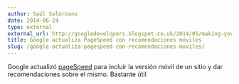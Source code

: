 ```yaml
---
author: Saúl Solórzano
date: 2014-06-24
type: external
external_url: http://googledevelopers.blogspot.co.uk/2014/05/making-your-site-more-mobile-friendly.html
title: Google actualiza PageSpeed con recomendaciones móviles
slug: /google-actualiza-pagespeed-con-recomendaciones-moviles/
---
```


Google actualizó [pageSpeed](https://developers.google.com/speed/pagespeed/insights/?utm_source=blogspot&utm_campaign=mobile_ux) para incluir la versión móvil de un sitio y dar recomendaciones sobre el mismo. Bastante útil